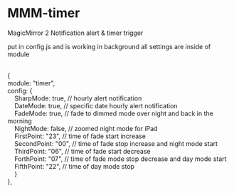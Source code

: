 # MMM-timer
MagicMirror 2 Notification alert & timer trigger

put in config.js and is working in background
all settings are inside of module

<br>{
<br>module: "timer",
<br>config: {
<br>&nbsp;&nbsp;&nbsp;&nbsp;SharpMode: true, // hourly alert notification
<br>&nbsp;&nbsp;&nbsp;&nbsp;DateMode: true, // specific date hourly alert notification
<br>&nbsp;&nbsp;&nbsp;&nbsp;FadeMode: true, // fade to dimmed mode over night and back in the morning
<br>&nbsp;&nbsp;&nbsp;&nbsp;NightMode: false, // zoomed night mode for iPad
<br>&nbsp;&nbsp;&nbsp;&nbsp;FirstPoint: "23", // time of fade start increase
<br>&nbsp;&nbsp;&nbsp;&nbsp;SecondPoint: "00", // time of fade stop increase and night mode start
<br>&nbsp;&nbsp;&nbsp;&nbsp;ThirdPoint: "06", // time of fade start decrease
<br>&nbsp;&nbsp;&nbsp;&nbsp;ForthPoint: "07", // time of fade mode stop decrease and day mode start
<br>&nbsp;&nbsp;&nbsp;&nbsp;FifthPoint: "22", // time of day mode stop
<br>&nbsp;&nbsp;&nbsp;&nbsp;}
<br>},
